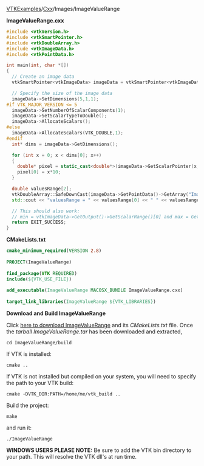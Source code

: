 [VTKExamples](/home/)/[Cxx](/Cxx)/Images/ImageValueRange

**ImageValueRange.cxx**
```c++
#include <vtkVersion.h>
#include <vtkSmartPointer.h>
#include <vtkDoubleArray.h>
#include <vtkImageData.h>
#include <vtkPointData.h>

int main(int, char *[])
{
  // Create an image data
  vtkSmartPointer<vtkImageData> imageData = vtkSmartPointer<vtkImageData>::New();

  // Specify the size of the image data
  imageData->SetDimensions(5,1,1);
#if VTK_MAJOR_VERSION <= 5
  imageData->SetNumberOfScalarComponents(1);
  imageData->SetScalarTypeToDouble();
  imageData->AllocateScalars();
#else
  imageData->AllocateScalars(VTK_DOUBLE,1);
#endif
  int* dims = imageData->GetDimensions();

  for (int x = 0; x < dims[0]; x++)
  {
    double* pixel = static_cast<double*>(imageData->GetScalarPointer(x,0,0));
    pixel[0] = x*10;
  }

  double valuesRange[2];
  vtkDoubleArray::SafeDownCast(imageData->GetPointData()->GetArray("ImageScalars"))->GetValueRange(valuesRange);
  std::cout << "valuesRange = " << valuesRange[0] << " " << valuesRange[1] << std::endl;

  // This should also work:
  // min = vtkImageData->GetOutput()->GetScalarRange()[0] and max = GetScalarRange()[1].
  return EXIT_SUCCESS;
}
```
**CMakeLists.txt**
```cmake
cmake_minimum_required(VERSION 2.8)
 
PROJECT(ImageValueRange)
 
find_package(VTK REQUIRED)
include(${VTK_USE_FILE})
 
add_executable(ImageValueRange MACOSX_BUNDLE ImageValueRange.cxx)
 
target_link_libraries(ImageValueRange ${VTK_LIBRARIES})
```

**Download and Build ImageValueRange**

Click [here to download ImageValueRange](https://github.com/lorensen/VTKWikiExamplesTarballs/raw/master/ImageValueRange.tar) and its *CMakeLists.txt* file.
Once the *tarball ImageValueRange.tar* has been downloaded and extracted,
```
cd ImageValueRange/build 
```
If VTK is installed:
```
cmake ..
```
If VTK is not installed but compiled on your system, you will need to specify the path to your VTK build:
```
cmake -DVTK_DIR:PATH=/home/me/vtk_build ..
```
Build the project:
```
make
```
and run it:
```
./ImageValueRange
```
**WINDOWS USERS PLEASE NOTE:** Be sure to add the VTK bin directory to your path. This will resolve the VTK dll's at run time.

